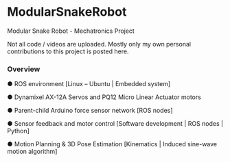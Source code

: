 # ModularSnakeRobot
Modular Snake Robot - Mechatronics Project

Not all code / videos are uploaded. Mostly only my own personal contributions to this project is posted here.

### Overview
● ROS environment [Linux – Ubuntu | Embedded system]

● Dynamixel AX-12A Servos and PQ12 Micro Linear Actuator motors

● Parent-child Arduino force sensor network [ROS nodes]

● Sensor feedback and motor control [Software development | ROS nodes | Python]

● Motion Planning & 3D Pose Estimation [Kinematics | Induced sine-wave motion algorithm]
